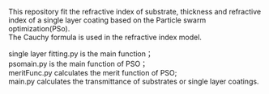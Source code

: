 This repository fit the refractive index of substrate, thickness and refractive index of a single layer coating based on the Particle swarm optimization(PSo).  
The Cauchy formula is used in the refractive index model.  

single layer fitting.py is the main function；  
psomain.py  is the main function of PSO；  
meritFunc.py calculates the merit function of PSO;  
main.py calculates the transmittance of substrates or single layer coatings.  
